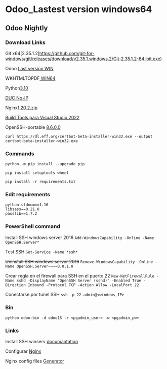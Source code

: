 # Odoo_Lastest version windows64

## Odoo Nightly

### Download Links 
Git x64[2.35.1.2]https://github.com/git-for-windows/git/releases/download/v2.35.1.windows.2/Git-2.35.1.2-64-bit.exe)

Odoo [Last version WIN](https://nightly.odoo.com/15.0/nightly/windows/odoo_15.0.latest.exe)

WKHTMLTOPDF[ WIN64](https://github.com/wkhtmltopdf/wkhtmltopdf/releases/download/0.12.5/wkhtmltox-0.12.5-1.msvc2015-win64.exe)

Python[3.10](https://www.python.org/ftp/python/3.10.2/python-3.10.2-amd64.exe)

[DUC No-IP](https://www.noip.com/client/DUCSetup_v4_1_1.exe)

Nginx[1.20.2.zip](https://nginx.org/download/nginx-1.20.2.zip)

[Build Tools para Visual Studio 2022](https://aka.ms/vs/17/release/vs_BuildTools.exe)

OpenSSH-portable [8.6.0.0](https://github.com/PowerShell/openssh-portable/archive/refs/tags/v8.6.0.0.zip)


`curl https://dl.eff.org/certbot-beta-installer-win32.exe --output certbot-beta-installer-win32.exe`




### Commands
```
python -m pip install --upgrade pip
```
```
pip install setuptools wheel
```
```
pip install -r requirements.txt
```



### Edit requirements
```
python-stdnum==1.16
libsass==0.21.0
passlib==1.7.2
```




### PowerShell command
Install SSH windows server 2016
```Add-WindowsCapability -Online -Name OpenSSH.Server*```

Test SSH 
```Get-Service -Name *ssh*```

~~Uninstall SSH windows server 2016~~
```Remove-WindowsCapability -Online -Name OpenSSH.Server~~~~0.0.1.0```

Crear regla en el firewall para SSH en el puerto 22
```New-NetFirewallRule -Name sshd -DisplayName 'OpenSSH Server (sshd)' -Enabled True -Direction Inbound -Protocol TCP -Action Allow -LocalPort 22```

Conectarse por tunel SSH
```ssh -p 22 admin@<windows_IP>```





### Bin
```
python odoo-bin -d odoo15 -r <pgadmin_user> -w <pgadmin_pw>
```


### Links
Install SSH winserv [documantation](https://docs.microsoft.com/en-us/windows-server/administration/openssh/openssh_install_firstuse)

Configurar [Nginx](https://www.digitalocean.com/community/questions/run-odoo-with-nginx-at-port-80)

Nginx config files [Generator](https://www.digitalocean.com/community/tools/nginx)
